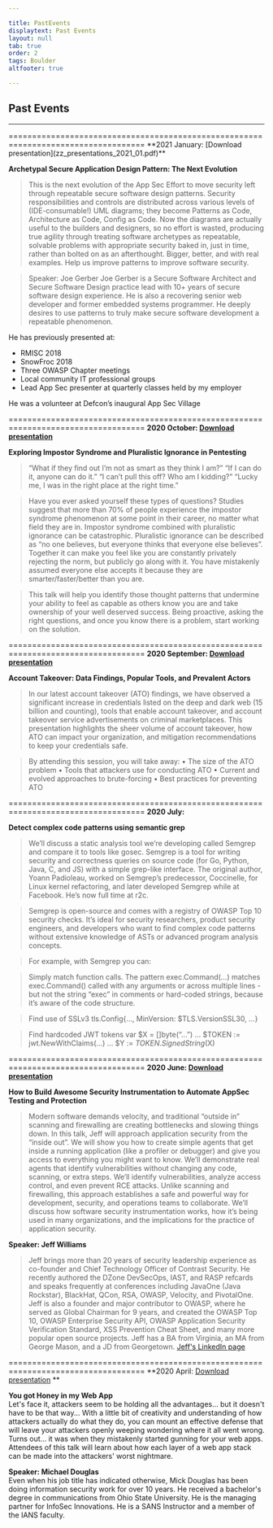 ```yaml
---

title: PastEvents
displaytext: Past Events
layout: null
tab: true
order: 2
tags: Boulder
altfooter: true

---
```


## Past Events
<hr>
===================================================================================
**2021 January: [Download presentation](zz_presentations_2021_01.pdf)**

**Archetypal Secure Application Design Pattern: The Next Evolution** <br>
>This is the next evolution of the App Sec Effort to move security left
through repeatable secure software design patterns. Security
responsibilities and controls are distributed across various levels of
(IDE-consumable!) UML diagrams; they become Patterns as Code, Architecture
as Code, Config as Code. Now the diagrams are actually useful to the
builders and designers, so no effort is wasted, producing true agility
through treating software archetypes as repeatable, solvable problems with
appropriate security baked in, just in time, rather than bolted on as an
afterthought. Bigger, better, and with real examples. Help us improve
patterns to improve software security.

>Speaker: Joe Gerber
Joe Gerber is a Secure Software Architect and Secure Software Design
practice lead with 10+ years of secure software design experience. He is
also a recovering senior web developer and former embedded systems
programmer. He deeply desires to use patterns to truly make secure software development a repeatable phenomenon.

He has previously presented at:
- RMISC 2018
- SnowFroc 2018
- Three OWASP Chapter meetings
- Local community IT professional groups
- Lead App Sec presenter at quarterly classes held by my employer

He was a volunteer at Defcon’s inaugural App Sec Village


===================================================================================
**2020 October: [Download presentation](zz_presentations_2020_10.pdf)**

**Exploring Impostor Syndrome and Pluralistic Ignorance in Pentesting** <br>
>“What if they find out I’m not as smart as they think I am?”
“If I can do it, anyone can do it.”
“I can’t pull this off? Who am I kidding?”
“Lucky me, I was in the right place at the right time.”

>Have you ever asked yourself these types of questions? Studies suggest that more than 70% of people experience the impostor syndrome phenomenon at some point in their career, no matter what field they are in. Impostor syndrome combined with pluralistic ignorance can be catastrophic. Pluralistic ignorance can be described as “no one believes, but everyone thinks that everyone else believes”. Together it can make you feel like you are constantly privately rejecting the norm, but publicly go along with it. You have mistakenly assumed everyone else accepts it because they are smarter/faster/better than you are.

>This talk will help you identify those thought patterns that undermine your ability to feel as capable as others know you are and take ownership of your well deserved success. Being proactive, asking the right questions, and once you know there is a problem, start working on the solution.

===================================================================================
**2020 September: [Download presentation](zz_presentations_2020_09.pdf)**

**Account Takeover: Data Findings, Popular Tools, and Prevalent Actors** <br>
>In our latest account takeover (ATO) findings, we have observed a significant increase in credentials listed on the deep and dark web (15 billion and counting), tools that enable account takeover, and account takeover service advertisements on criminal marketplaces. This presentation highlights the sheer volume of account takeover, how ATO can impact your organization, and mitigation recommendations to keep your credentials safe.

>By attending this session, you will take away:
• The size of the ATO problem
• Tools that attackers use for conducting ATO
• Current and evolved approaches to brute-forcing
• Best practices for preventing ATO

===================================================================================
**2020 July:**

**Detect complex code patterns using semantic grep** <br>
>We’ll discuss a static analysis tool we’re developing called Semgrep and compare it to tools like gosec. Semgrep is a tool for writing security and correctness queries on source code (for Go, Python, Java, C, and JS) with a simple grep-like interface. The original author, Yoann Padioleau, worked on Semgrep’s predecessor, Coccinelle, for Linux kernel refactoring, and later developed Semgrep while at Facebook. He’s now full time at r2c.

>Semgrep is open-source and comes with a registry of OWASP Top 10 security checks. It’s ideal for security researchers, product security engineers, and developers who want to find complex code patterns without extensive knowledge of ASTs or advanced program analysis concepts.

>For example, with Semgrep you can:

>Simply match function calls. The pattern exec.Command(…) matches exec.Command() called with any arguments or across multiple lines - but not the string “exec” in comments or hard-coded strings, because it’s aware of the code structure.

>Find use of SSLv3 tls.Config{…, MinVersion: $TLS.VersionSSL30, …}

>Find hardcoded JWT tokens var $X = []byte(“…”) … $TOKEN := jwt.NewWithClaims(…) … $Y := $TOKEN.SignedString($X)

===================================================================================
**2020 June:  [Download presentation](zz_presentations_2020_06.pdf)**

**How to Build Awesome Security Instrumentation to Automate AppSec Testing and Protection** <br>
>Modern software demands velocity, and traditional “outside in” scanning and firewalling are creating bottlenecks and slowing things down. In this talk, Jeff will approach application security from the “inside out”. We will show you how to create simple agents that get inside a running application (like a profiler or debugger) and give you access to everything you might want to know. We’ll demonstrate real agents that identify vulnerabilities without changing any code, scanning, or extra steps. We’ll identify vulnerabilities, analyze access control, and even prevent RCE attacks. Unlike scanning and firewalling, this approach establishes a safe and powerful way for development, security, and operations teams to collaborate. We’ll discuss how software security instrumentation works, how it’s being used in many organizations, and the implications for the practice of application security.

**Speaker:  Jeff Williams** 
<br>
>Jeff brings more than 20 years of security leadership experience as co-founder and Chief Technology Officer of Contrast Security. He recently authored the DZone DevSecOps, IAST, and RASP refcards and speaks frequently at conferences including JavaOne (Java Rockstar), BlackHat, QCon, RSA, OWASP, Velocity, and PivotalOne. Jeff is also a founder and major contributor to OWASP, where he served as Global Chairman for 9 years, and created the OWASP Top 10, OWASP Enterprise Security API, OWASP Application Security Verification Standard, XSS Prevention Cheat Sheet, and many more popular open source projects. Jeff has a BA from Virginia, an MA from George Mason, and a JD from Georgetown. <a href="https://www.linkedin.com/in/planetlevel/" target="_blank">Jeff's LinkedIn page</a>

===================================================================================
**2020 April:  [Download presentation](zz_presentations_2020_04.pdf) **

**You got Honey in my Web App** <br>
Let's face it, attackers seem to be holding all the advantages... but it doesn't have to be that way... With a little bit of creativity and understanding of how attackers actually do what they do, you can mount an effective defense that will leave your attackers openly weeping wondering where it all went wrong. Turns out... it was when they mistakenly started gunning for your web apps. Attendees of this talk will learn about how each layer of a web app stack can be made into the attackers' worst nightmare.

**Speaker:  Michael Douglas** <br>
Even when his job title has indicated otherwise, Mick Douglas has been doing information security work for over 10 years. He received a bachelor's degree in communications from Ohio State University. He is the managing partner for InfoSec Innovations. He is a SANS Instructor and a member of the IANS faculty.
